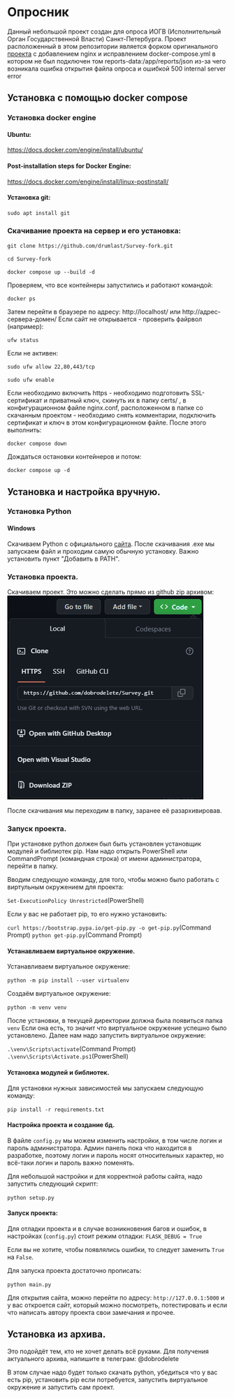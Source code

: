 # Опросник
Данный небольшой проект создан для опроса ИОГВ (Исполнительный Орган Государственной Власти) Санкт-Петербурга.
Проект расположенный в этом репозитории является форком оригинального [проекта](https://github.com/dobrodelete/Survey) с добавлением nginx и исправлением docker-compose.yml
в котором не был подключен том reports-data:/app/reports/json из-за чего возникала ошибка открытия файла опроса и ошибкой 500 internal server error
## Установка с помощью docker compose
### Установка docker engine
#### Ubuntu:
https://docs.docker.com/engine/install/ubuntu/
#### Post-installation steps for Docker Engine:
https://docs.docker.com/engine/install/linux-postinstall/

#### Установка git:
```
sudo apt install git
```
### Скачивание проекта на сервер и его установка:
```
git clone https://github.com/drumlast/Survey-fork.git
```
```
cd Survey-fork
```
```
docker compose up --build -d
```
Проверяем, что все контейнеры запустились и работают командой:
```
docker ps
```
Затем перейти в браузере по адресу: http://localhost/ или http://адрес-сервера-домен/
Если сайт не открывается - проверить файрвол (например):
```
ufw status
```
Если не активен:
```
sudo ufw allow 22,80,443/tcp
```
```
sudo ufw enable
```

Если необходимо включить https - необходимо подготовить SSL-сертификат и приватный ключ, скинуть их в папку certs/ , в конфигурационном файле nginx.conf, расположенном в папке со скачанным проектом - необходимо снять комментарии, подключить сертификат и ключ в этом конфигурационном файле. После этого выполнить:
```
docker compose down
```
Дождаться остановки контейнеров и потом:
```
docker compose up -d
```

## Установка и настройка вручную.
### Установка Python
#### Windows
Скачиваем Python с официального [сайта](https://www.python.org/downloads/).
После скачивания .exe мы запускаем файл и проходим самую обычную установку. Важно установить пункт "Добавить в PATH".
### Установка проекта.
Скачиваем проект. Это можно сделать прямо из github zip архивом:
![фото](docs/images/git-download-zip.png)

После скачивания мы переходим в папку, заранее её разархивировав.

### Запуск проекта.
При установке python должен был быть установлен установщик модулей и библиотек pip.
Нам надо открыть PowerShell или CommandPrompt (командная строка) от имени администратора, перейти в папку.

Вводим следующую команду, для того, чтобы можно было работать с виртульным окружением для проекта:

`Set-ExecutionPolicy Unrestricted`(PowerShell)

Если у вас не работает pip, то его нужно установить:

`curl https://bootstrap.pypa.io/get-pip.py -o get-pip.py`(Command Prompt)
`python get-pip.py`(Command Prompt)

#### Устанавливаем виртуальное окружение.
Устанавливаем виртуальное окружение:

`python -m pip install --user virtualenv`

Создаём виртуальное окружение:

`python -m venv venv`

После установки, в текущей директории должна была появиться папка `venv`
Если она есть, то значит что виртуальное окружение успешно было установлено. Далее нам надо запустить виртуальное окружение:

`.\venv\Scripts\activate`(Command Prompt)
`.\venv\Scripts\Activate.ps1`(PowerShell)

#### Установка модулей и библиотек.
Для установки нужных зависимостей мы запускаем следующую команду:

`pip install -r requirements.txt`

#### Настройка проекта и создание бд.
В файле `config.py` мы можем изменить настройки, в том числе логин и пароль администратора.
Админ панель пока что находится в разработке, поэтому логин и пароль носят относительных характер, но всё-таки логин и пароль важно поменять.

Для небольшой настройки и для корректной работы сайта, надо запустить следующий скрипт:

`python setup.py`

#### Запуск проекта:
Для отладки проекта и в случае возникновения багов и ошибок, в настройках (`config.py`) стоит режим отладки:
`FLASK_DEBUG = True`

Если вы не хотите, чтобы появлялись ошибки, то следует заменить `True` на `False`.

Для запуска проекта достаточно прописать:

`python main.py`

Для открытия сайта, можно перейти по адресу: `http://127.0.0.1:5000` и у вас откроется сайт, который можно посмотреть, потестировать и если что написать автору проекта свои замечания и прочее.

## Установка из архива.
Это подойдёт тем, кто не хочет делать всё руками.
Для получения актуального архива, напишите в телеграм: @dobrodelete

В этом случае надо будет только скачать python, убедиться что у вас есть pip, установить pip если потребуется, запустить виртуальное окружение и запустить сам проект.
